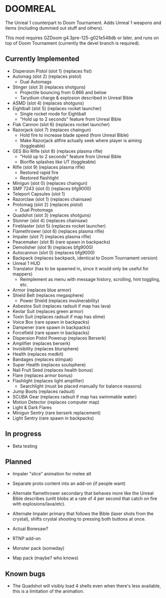# DOOMREAL

The Unreal 1 counterpart to Doom Tournament. Adds Unreal 1 weapons and items
(including dummied out stuff and others).

This mod requires GZDoom g4.3pre-125-g021e548db or later, and runs on top of
Doom Tournament (currently the devel branch is required).

## Currently Implemented

 - Dispersion Pistol (slot 1) (replaces fist)
 - Automag (slot 2) (replaces pistol)
   - Dual Automags
 - Stinger (slot 3) (replaces shotguns)
   - Projectile bouncing from 0.866 and below
   - Tarydium charge & explosion described in Unreal Bible
 - ASMD (slot 4) (replaces shotguns)
 - Eightball (slot 5) (replaces rocket launcher)
   - Single rocket mode for Eightball
   - "Hold up to 2 seconds" feature from Unreal Bible
 - Flak Cannon (slot 6) (replaces rocket launcher)
 - Razorjack (slot 7) (replaces chaingun)
   - Hold fire to increase blade speed (from Unreal Bible)
   - Make Razorjack altfire actually seek where player is aiming (toggleable)
 - GES Bio Rifle (slot 8) (replaces plasma rifle)
   - "Hold up to 2 seconds" feature from Unreal Bible
   - Biorifle splashes like UT (toggleable)
 - Rifle (slot 9) (replaces plasma rifle)
   - Restored rapid fire
   - Restored flashlight
 - Minigun (slot 0) (replaces chaingun)
 - SMP 7243 (slot 0) (replaces bfg9000)
 - Teleport Capsules (slot 1)
 - Razorclaw (slot 1) (replaces chainsaw)
 - Protomag (slot 2) (replaces pistol)
   - Dual Protomags
 - Quadshot (slot 3) (replaces shotguns)
 - Stunner (slot 4) (replaces chainsaw)
 - Fireblaster (slot 5) (replaces rocket launcher)
 - Flamethrower (slot 6) (replaces plasma rifle)
 - Impaler (slot 7) (replaces plasma rifle)
 - Peacemaker (slot 8) (rare spawn in backpacks)
 - Demolisher (slot 9) (replaces bfg9000)
 - Autocannon (slot 0) (replaces bfg9000)
 - Backpack (replaces backpack, identical to Doom Tournament version)
 - Unreal 1 HUD
 - Translator (has to be spawned in, since it would only be useful for mappers)
   - Reimplement as menu with message history, scrolling, hint toggling, etc.
 - Armor (replaces blue armor)
 - Shield Belt (replaces megasphere)
   - Power Shield (replaces invulnerability)
 - Asbestos Suit (replaces radsuit if map has lava)
 - Kevlar Suit (replaces green armor)
 - Toxin Suit (replaces radsuit if map has slime)
 - Voice Box (rare spawn in backpacks)
 - Dampener (rare spawn in backpacks)
 - Forcefield (rare spawn in backpacks)
 - Dispersion Pistol Powerup (replaces Berserk)
 - Amplifier (replaces berserk)
 - Invisibility (replaces blursphere)
 - Health (replaces medkit)
 - Bandages (replaces stimpak)
 - Super Health (replaces soulsphere)
 - Nali Fruit Seed (replaces health bonus)
 - Flare (replaces armor bonus)
 - Flashlight (replaces light amplifier)
   - Searchlight (must be placed manually for balance reasons)
 - Jump Boots (replaces radsuit)
 - SCUBA Gear (replaces radsuit if map has swimmable water)
 - Motion Detector (replaces computer map)
 - Light & Dark Flares
 - Minigun Sentry (rare berserk replacement)
 - Light Sentry (rare spawn in backpacks)

## In progress

 - Beta testing

## Planned

 - Impaler "slice" animation for melee alt
 - Separate proto content into an add-on (if people want)
 - Alternate flamethrower secondary that behaves more like the Unreal Bible
   describes (unlit blobs at a rate of 4 per second that catch on fire with
   explosions/lava/etc).
 - Alternate Impaler primary that follows the Bible (laser shots from the
   crystal), shifts crystal shooting to pressing both buttons at once.
 - Actual Bonesaw?

 - RTNP add-on
 - Monster pack (someday)
 - Map pack (maybe? who knows)

## Known bugs

 - The Quadshot will visibly load 4 shells even when there's less available,
   this is a limitation of the animation.
